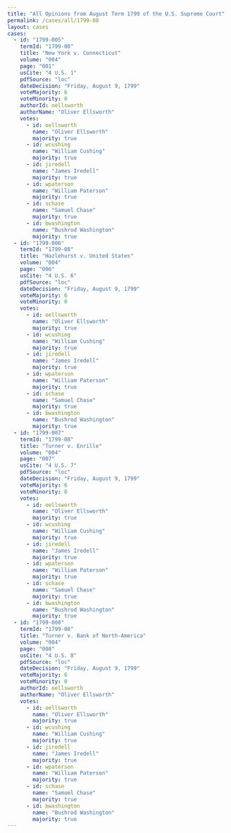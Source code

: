 ```yaml
---
title: "All Opinions from August Term 1799 of the U.S. Supreme Court"
permalink: /cases/all/1799-08
layout: cases
cases:
  - id: "1799-005"
    termId: "1799-08"
    title: "New York v. Connecticut"
    volume: "004"
    page: "001"
    usCite: "4 U.S. 1"
    pdfSource: "loc"
    dateDecision: "Friday, August 9, 1799"
    voteMajority: 6
    voteMinority: 0
    authorId: oellsworth
    authorName: "Oliver Ellsworth"
    votes:
      - id: oellsworth
        name: "Oliver Ellsworth"
        majority: true
      - id: wcushing
        name: "William Cushing"
        majority: true
      - id: jiredell
        name: "James Iredell"
        majority: true
      - id: wpaterson
        name: "William Paterson"
        majority: true
      - id: schase
        name: "Samuel Chase"
        majority: true
      - id: bwashington
        name: "Bushrod Washington"
        majority: true
  - id: "1799-006"
    termId: "1799-08"
    title: "Hazlehurst v. United States"
    volume: "004"
    page: "006"
    usCite: "4 U.S. 6"
    pdfSource: "loc"
    dateDecision: "Friday, August 9, 1799"
    voteMajority: 6
    voteMinority: 0
    votes:
      - id: oellsworth
        name: "Oliver Ellsworth"
        majority: true
      - id: wcushing
        name: "William Cushing"
        majority: true
      - id: jiredell
        name: "James Iredell"
        majority: true
      - id: wpaterson
        name: "William Paterson"
        majority: true
      - id: schase
        name: "Samuel Chase"
        majority: true
      - id: bwashington
        name: "Bushrod Washington"
        majority: true
  - id: "1799-007"
    termId: "1799-08"
    title: "Turner v. Enrille"
    volume: "004"
    page: "007"
    usCite: "4 U.S. 7"
    pdfSource: "loc"
    dateDecision: "Friday, August 9, 1799"
    voteMajority: 6
    voteMinority: 0
    votes:
      - id: oellsworth
        name: "Oliver Ellsworth"
        majority: true
      - id: wcushing
        name: "William Cushing"
        majority: true
      - id: jiredell
        name: "James Iredell"
        majority: true
      - id: wpaterson
        name: "William Paterson"
        majority: true
      - id: schase
        name: "Samuel Chase"
        majority: true
      - id: bwashington
        name: "Bushrod Washington"
        majority: true
  - id: "1799-008"
    termId: "1799-08"
    title: "Turner v. Bank of North-America"
    volume: "004"
    page: "008"
    usCite: "4 U.S. 8"
    pdfSource: "loc"
    dateDecision: "Friday, August 9, 1799"
    voteMajority: 6
    voteMinority: 0
    authorId: oellsworth
    authorName: "Oliver Ellsworth"
    votes:
      - id: oellsworth
        name: "Oliver Ellsworth"
        majority: true
      - id: wcushing
        name: "William Cushing"
        majority: true
      - id: jiredell
        name: "James Iredell"
        majority: true
      - id: wpaterson
        name: "William Paterson"
        majority: true
      - id: schase
        name: "Samuel Chase"
        majority: true
      - id: bwashington
        name: "Bushrod Washington"
        majority: true
---
```

